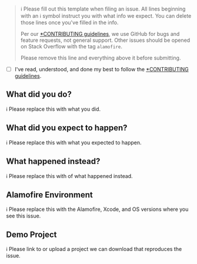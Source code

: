 > ℹ Please fill out this template when filing an issue.
> All lines beginning with an ℹ symbol instruct you with what info we expect. You can delete those lines once you've filled in the info.
>
> Per our [*CONTRIBUTING guidelines](https://github.com/Alamofire/Alamofire/blob/master/CONTRIBUTING.md), we use GitHub for
> bugs and feature requests, not general support. Other issues should be opened on Stack Overflow with the tag `alamofire`.
>
> Please remove this line and everything above it before submitting.

* [ ] I've read, understood, and done my best to follow the [*CONTRIBUTING guidelines](https://github.com/Alamofire/Alamofire/blob/master/CONTRIBUTING.md).

## What did you do?

ℹ Please replace this with what you did.  

## What did you expect to happen?

ℹ Please replace this with what you expected to happen.  

## What happened instead?

ℹ Please replace this with of what happened instead.  

## Alamofire Environment

ℹ Please replace this with the Alamofire, Xcode, and OS versions where you see this issue.

## Demo Project

ℹ Please link to or upload a project we can download that reproduces the issue.
